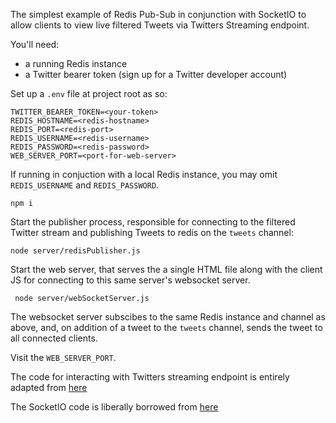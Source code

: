 The simplest example of Redis Pub-Sub in conjunction with SocketIO to allow clients to view live filtered Tweets via Twitters Streaming endpoint.

You'll need:

- a running Redis instance
- a Twitter bearer token (sign up for a Twitter developer account)

Set up a `.env` file at project root as so:

```
TWITTER_BEARER_TOKEN=<your-token>
REDIS_HOSTNAME=<redis-hostname>
REDIS_PORT=<redis-port>
REDIS_USERNAME=<redis-username>
REDIS_PASSWORD=<redis-password>
WEB_SERVER_PORT=<port-for-web-server>
```

If running in conjuction with a local Redis instance, you may omit `REDIS_USERNAME` and `REDIS_PASSWORD`.

```
npm i
```

Start the publisher process, responsible for connecting to the filtered Twitter stream and publishing Tweets to redis on the `tweets` channel:

```
node server/redisPublisher.js
```

Start the web server, that serves the a single HTML file along with the client JS for connecting to this same server's websocket server.

```
 node server/webSocketServer.js
```

The websocket server subscibes to the same Redis instance and channel as above, and, on addition of a tweet to the `tweets` channel, sends the tweet to all connected clients.

Visit the `WEB_SERVER_PORT`.

The code for interacting with Twitters streaming endpoint is entirely adapted from [here](https://github.com/twitterdev/Twitter-API-v2-sample-code/blob/main/Filtered-Stream/filtered_stream.js)

The SocketIO code is liberally borrowed from [here](https://socket.io/get-started/chat)
